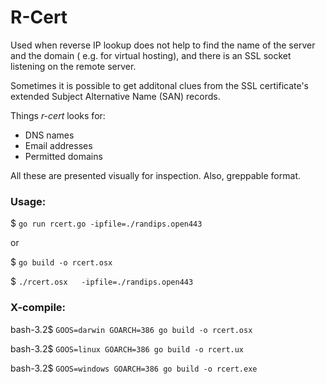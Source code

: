 # R-Cert
Used when reverse IP lookup does not help to find the name of the server and the domain ( e.g. for virtual hosting), and there is an SSL socket listening on the remote server.

Sometimes it is possible to get additonal clues from the SSL certificate's extended Subject Alternative Name (SAN) records.

Things *r-cert* looks for:
- DNS names
- Email addresses
- Permitted domains

All these are presented visually for inspection. Also, greppable format. 

### Usage:
$ `go run rcert.go -ipfile=./randips.open443`

or 

$ `go build -o rcert.osx`

$ `./rcert.osx   -ipfile=./randips.open443 `
### X-compile:


bash-3.2$ `GOOS=darwin GOARCH=386 go build -o rcert.osx`

bash-3.2$ `GOOS=linux GOARCH=386 go build -o rcert.ux`

bash-3.2$ `GOOS=windows GOARCH=386 go build -o rcert.exe`

